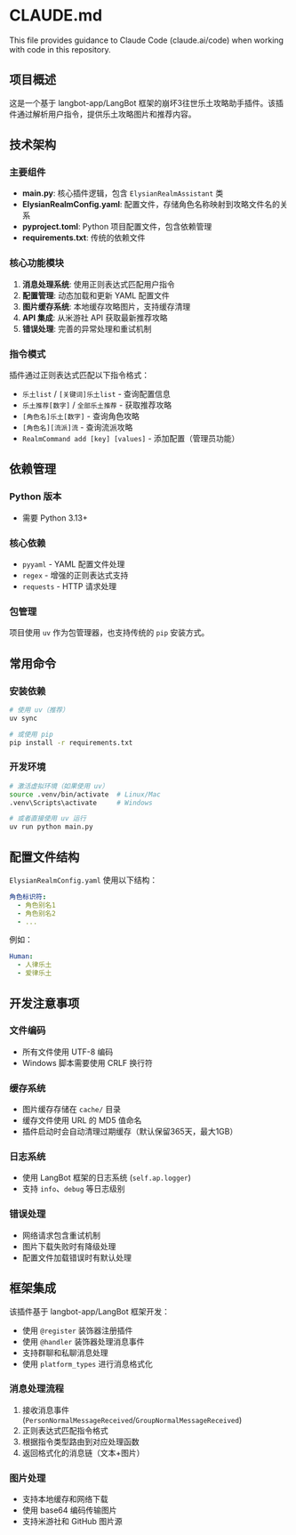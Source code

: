# CLAUDE.md

This file provides guidance to Claude Code (claude.ai/code) when working with code in this repository.

## 项目概述

这是一个基于 langbot-app/LangBot 框架的崩坏3往世乐土攻略助手插件。该插件通过解析用户指令，提供乐土攻略图片和推荐内容。

## 技术架构

### 主要组件

- **main.py**: 核心插件逻辑，包含 `ElysianRealmAssistant` 类
- **ElysianRealmConfig.yaml**: 配置文件，存储角色名称映射到攻略文件名的关系
- **pyproject.toml**: Python 项目配置文件，包含依赖管理
- **requirements.txt**: 传统的依赖文件

### 核心功能模块

1. **消息处理系统**: 使用正则表达式匹配用户指令
2. **配置管理**: 动态加载和更新 YAML 配置文件
3. **图片缓存系统**: 本地缓存攻略图片，支持缓存清理
4. **API 集成**: 从米游社 API 获取最新推荐攻略
5. **错误处理**: 完善的异常处理和重试机制

### 指令模式

插件通过正则表达式匹配以下指令格式：
- `乐土list` / `[关键词]乐土list` - 查询配置信息
- `乐土推荐[数字]` / `全部乐土推荐` - 获取推荐攻略
- `[角色名]乐土[数字]` - 查询角色攻略
- `[角色名][流派]流` - 查询流派攻略
- `RealmCommand add [key] [values]` - 添加配置（管理员功能）

## 依赖管理

### Python 版本
- 需要 Python 3.13+

### 核心依赖
- `pyyaml` - YAML 配置文件处理
- `regex` - 增强的正则表达式支持
- `requests` - HTTP 请求处理

### 包管理
项目使用 `uv` 作为包管理器，也支持传统的 `pip` 安装方式。

## 常用命令

### 安装依赖
```bash
# 使用 uv（推荐）
uv sync

# 或使用 pip
pip install -r requirements.txt
```

### 开发环境
```bash
# 激活虚拟环境（如果使用 uv）
source .venv/bin/activate  # Linux/Mac
.venv\Scripts\activate     # Windows

# 或者直接使用 uv 运行
uv run python main.py
```

## 配置文件结构

`ElysianRealmConfig.yaml` 使用以下结构：
```yaml
角色标识符:
  - 角色别名1
  - 角色别名2
  - ...
```

例如：
```yaml
Human:
  - 人律乐土
  - 爱律乐土
```

## 开发注意事项

### 文件编码
- 所有文件使用 UTF-8 编码
- Windows 脚本需要使用 CRLF 换行符

### 缓存系统
- 图片缓存存储在 `cache/` 目录
- 缓存文件使用 URL 的 MD5 值命名
- 插件启动时会自动清理过期缓存（默认保留365天，最大1GB）

### 日志系统
- 使用 LangBot 框架的日志系统 (`self.ap.logger`)
- 支持 `info`、`debug` 等日志级别

### 错误处理
- 网络请求包含重试机制
- 图片下载失败时有降级处理
- 配置文件加载错误时有默认处理

## 框架集成

该插件基于 langbot-app/LangBot 框架开发：
- 使用 `@register` 装饰器注册插件
- 使用 `@handler` 装饰器处理消息事件
- 支持群聊和私聊消息处理
- 使用 `platform_types` 进行消息格式化

### 消息处理流程
1. 接收消息事件 (`PersonNormalMessageReceived`/`GroupNormalMessageReceived`)
2. 正则表达式匹配指令格式
3. 根据指令类型路由到对应处理函数
4. 返回格式化的消息链（文本+图片）

### 图片处理
- 支持本地缓存和网络下载
- 使用 base64 编码传输图片
- 支持米游社和 GitHub 图片源
